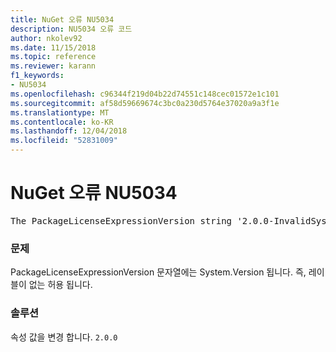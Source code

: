 ```yaml
---
title: NuGet 오류 NU5034
description: NU5034 오류 코드
author: nkolev92
ms.date: 11/15/2018
ms.topic: reference
ms.reviewer: karann
f1_keywords:
- NU5034
ms.openlocfilehash: c96344f219d04b22d74551c148cec01572e1c101
ms.sourcegitcommit: af58d59669674c3bc0a230d5764e37020a9a3f1e
ms.translationtype: MT
ms.contentlocale: ko-KR
ms.lasthandoff: 12/04/2018
ms.locfileid: "52831009"
---
```

# <a name="nuget-error-nu5034"></a>NuGet 오류 NU5034
<pre>The PackageLicenseExpressionVersion string '2.0.0-InvalidSystemVersion' is not a valid version.</pre>

### <a name="issue"></a>문제

PackageLicenseExpressionVersion 문자열에는 System.Version 됩니다. 즉, 레이블이 없는 허용 됩니다.

### <a name="solution"></a>솔루션

속성 값을 변경 합니다. `2.0.0`
